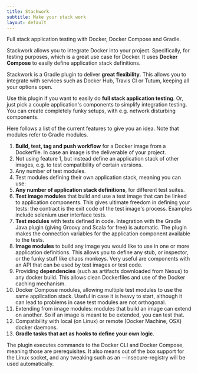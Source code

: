 ```yaml
---
title: Stackwork
subtitle: Make your stack work
layout: default
---
```

Full stack application testing with Docker, Docker Compose and Gradle.

Stackwork allows you to integrate Docker into your project.
Specifically, for testing purposes, which is a great use case for Docker.
It uses **Docker Compose** to easily define application stack definitions.

Stackwork is a Gradle plugin to deliver **great flexibility**.
This allows you to integrate with services such as Docker Hub, Travis CI or Tutum, keeping all your options open.

Use this plugin if you want to easily do **full stack application testing**.
Or, just pick a couple application's components to simplify integration testing.
You can create completely funky setups, with e.g. network disturbing components.

Here follows a list of the current features to give you an idea.
Note that modules refer to Gradle modules.

1. **Build, test, tag and push workflow** for a Docker image from a Dockerfile.
In case an image is the deliverable of your project.
2. Not using feature 1, but instead define an application stack of other images, e.g. to test compatibility of certain versions.
3. Any number of test modules.
4. Test modules defining their own application stack, meaning you can use:
5. **Any number of application stack definitions**, for different test suites.
6. **Test image modules** that build and use a test image that can be linked to application components.
This gives ultimate freedom in defining your tests: the contract is the exit code of the test image's process.
Examples include selenium user interface tests.
7. **Test modules** with tests defined in code.
Integration with the Gradle Java plugin (giving Groovy and Scala for free) is automatic.
The plugin makes the connection variables for the application component available to the tests.
8. **Image modules** to build any image you would like to use in one or more application definitions.
This allows you to define any stub, or inspector, or the funky stuff like chaos monkeys.
Very useful are components with an API that can be used by test images or test code.
9. Providing **dependencies** (such as artifacts downloaded from Nexus) to any docker build.
This allows clean Dockerfiles and use of the Docker caching mechanism.
10. Docker Compose modules, allowing multiple test modules to use the same application stack.
Useful in case it is heavy to start, although it can lead to problems in case test modules are not orthogonal.
11. Extending from image modules: modules that build an image can extend on another.
So if an image is meant to be extended, you can test that.
12. Compatibility with local (on Linux) or remote (Docker Machine, OSX) docker daemons.
13. **Gradle tasks that act as hooks to define your own logic**.

The plugin executes commands to the Docker CLI and Docker Compose, meaning those are prerequisites.
It also means out of the box support for the Linux socket, and any tweaking such as an --insecure-registry will be used automatically.
